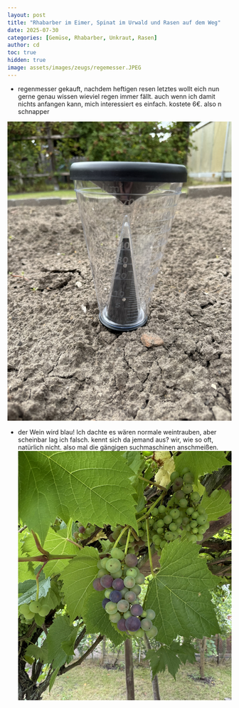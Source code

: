 ```yaml
---
layout: post
title: "Rhabarber im Eimer, Spinat im Urwald und Rasen auf dem Weg"
date: 2025-07-30
categories: [Gemüse, Rhabarber, Unkraut, Rasen]
author: cd
toc: true
hidden: true
image: assets/images/zeugs/regemesser.JPEG
---
```


- regenmesser gekauft, nachdem heftigen resen letztes wollt eich nun gerne genau wissen wieviel regen immer fällt. auch wenn ich damit nichts anfangen kann, mich interessiert es einfach. kostete 6€. also n schnapper

![Regenmesser](/assets/images/zeugs/regenmesser.JPEG)

- der Wein wird blau! Ich dachte es wären normale weintrauben, aber scheinbar lag ich falsch. kennt sich da jemand aus? wir, wie so oft, natürlich nicht. also mal die gängigen suchmaschinen anschmeißen.
![Wein](/assets/images/2025-08-01/wein.JPEG)
